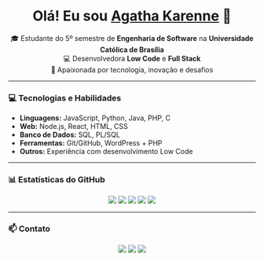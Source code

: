 <h1 align="center">
  Olá! Eu sou 
  <a href="https://www.linkedin.com/in/agathamachado32">Agatha Karenne</a> 👋
</h1>

<p align="center">
  🎓 Estudante do 5º semestre de <strong>Engenharia de Software</strong> na <strong>Universidade Católica de Brasília</strong><br>
  💻 Desenvolvedora <strong>Low Code</strong> e <strong>Full Stack</strong><br>
  🚀 Apaixonada por tecnologia, inovação e desafios
</p>

---

### 💻 Tecnologias e Habilidades
- **Linguagens:** JavaScript, Python, Java, PHP, C  
- **Web:** Node.js, React, HTML, CSS  
- **Banco de Dados:** SQL, PL/SQL  
- **Ferramentas:** Git/GitHub, WordPress + PHP  
- **Outros:** Experiência com desenvolvimento Low Code

---

### 📊 Estatísticas do GitHub

<div align="center">

![](https://raw.githubusercontent.com/AgathaKarenne32/AgathaKarenne32/master/profile-summary-card-output/dracula/0-profile-details.svg)
![](https://raw.githubusercontent.com/AgathaKarenne32/AgathaKarenne32/master/profile-summary-card-output/dracula/1-repos-per-language.svg)
![](https://raw.githubusercontent.com/AgathaKarenne32/AgathaKarenne32/master/profile-summary-card-output/dracula/2-most-commit-language.svg)
![](https://raw.githubusercontent.com/AgathaKarenne32/AgathaKarenne32/master/profile-summary-card-output/dracula/3-stats.svg)
![](https://raw.githubusercontent.com/AgathaKarenne32/AgathaKarenne32/master/profile-summary-card-output/dracula/4-productive-time.svg)


</div>

---

### 📫 Contato
<p align="center">
  <a href="mailto:agathamachado5@gmail.com"><img src="https://img.shields.io/badge/-Email-red?style=for-the-badge&logo=gmail&logoColor=white"/></a>
  <a href="https://www.linkedin.com/in/agathamachado32"><img src="https://img.shields.io/badge/-LinkedIn-blue?style=for-the-badge&logo=linkedin&logoColor=white"/></a>
  <a href="https://github.com/AgathaKarenne32"><img src="https://img.shields.io/badge/-GitHub-black?style=for-the-badge&logo=github&logoColor=white"/></a>
</p>
